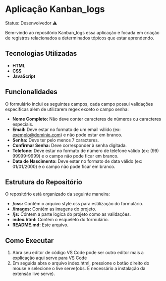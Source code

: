 # Aplicação Kanban_logs

Status: Desenvolvedor ⚠️

Bem-vindo ao repositório Kanban_logs essa aplicação e focada em criação de registros relacionados a determinados tópicos que estar aprendendo.
## Tecnologias Utilizadas

- **HTML**
- **CSS**
- **JavaScript**

## Funcionalidades

O formulário inclui os seguintes campos, cada campo possui validações especificas além de utilizarem regex exceto o campo senha:

- **Nome Completo:** Não deve conter caracteres de números ou caracteres especiais.
- **Email:** Deve estar no formato de um email válido (ex: exemplo@dominio.com) e não pode estar em branco.
- **Senha:** Deve ter pelo menos 7 caracteres.
- **Confirmar Senha:** Deve corresponder à senha digitada.
- **Telefone:** Deve estar no formato de número de telefone válido (ex: (99) 99999-9999) e o campo não pode ficar em branco.
- **Data de Nascimento:** Deve estar no formato de data válido (ex: 01/01/2000) e o campo não pode ficar em branco.


## Estrutura do Repositório
O repositório está organizado da seguinte maneira:

- **/css:** Contém o arquivo style.css para estilização do formulário.
- **/images:** Contém as imagens do projeto.
- **/js:** Cóntem a parte logica do projeto como as validações.
- **index.html:** Contém o esqueleto do formulário.
- **README.md:** Este arquivo.

## Como Executar

1. Abra seu editor de código VS Code pode ser outro editor mais a explicação aqui serve para VS Code
2. Em seguida abra o arquivo index.html, pressione o botão direito do mouse e selecione o live serve(obs. E necessário a instalação da extensão live serve).

